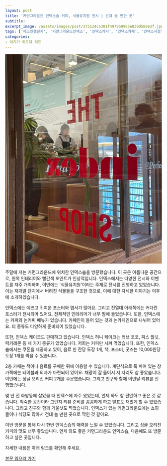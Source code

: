 ```yaml
---
layout: post
title: '커먼그라운드 인덱스숍 커피, 식물유치원 전시 | 건대 놀 만한 곳'
subtitle: 
excerpt_image: /assets/images/post/375124c5301f4979b9985e839d580e3f.jpg
tags: ['체크인챌린지', '커먼그라운드인덱스', '인덱스커피', '인덱스카페', '인덱스서점', '인덱스숍', '식물유치원', '건대놀만한곳', '서이추', '서이추환영']
categories: 
- 여기가 히트다 히트
---
```


![메인 이미지](/assets/images/post/375124c5301f4979b9985e839d580e3f.jpg)

주말에 저는 커먼그라운드에 위치한 인덱스숍을 방문했습니다. 이 곳은 아름다운 공간으로, 원목 인테리어와 빨간색 포인트가 인상적입니다. 인덱스에서는 다양한 전시와 이벤트를 자주 개최하며, 이번에는 '식물유치원'이라는 주제로 전시를 진행하고 있었습니다. 이는 재개발 단지에서 버려진 식물들을 구조한 것으로, 이에 대한 자세한 이야기는 이후에 소개하겠습니다.

인덱스에는 예쁘고 귀여운 포스터와 엽서가 많아요. 그리고 진열대 아래쪽에는 커다란 포스터가 전시되어 있어요. 전체적인 인테리어가 너무 맘에 들었습니다. 또한, 인덱스에는 커피와 논커피 메뉴가 있습니다. 카페인이 들어 있는 것과 논카페인으로 나뉘어 있어요. 티 종류도 다양하게 준비되어 있었습니다.

또한, 인덱스 케이크도 판매하고 있습니다. 인덱스 허니 케이크는 러브 코코, 피스 월넛, 럭키레몬 등 세 가지 종류가 있었습니다. 저희는 커피만 시켜 먹었습니다. 또한, 인덱스숍에서는 쿠폰을 제공하고 있어, 음료 한 잔당 도장 1개, 책, 포스터, 굿즈는 10,000원당 도장 1개를 찍을 수 있습니다.

2층 카페는 책이나 음료를 구매한 뒤에 이용할 수 있습니다. 계단식으로 푹 파여 있는 창가쪽에는 테이블과 의자가 마련되어 있어요. 채광이 잘 들어서 저 자리도 참 좋았습니다. 이번에는 싱글 오리진 커피 2개를 주문했습니다. 그리고 친구와 함께 이번달 리뷰를 진행했습니다.

몇 년 전 화양동에 살았을 때 인덱스에 자주 왔었는데, 언제 와도 참 편안하고 좋은 것 같습니다. 익숙한 공간이라 그런지 리뷰 준비를 꼼꼼하게 하고 발표도 재밌게 할 수 있었습니다. 그리고 친구와 함께 거울샷도 찍었습니다. 인덱스가 있는 커먼그라운드에는 쇼핑몰이나 식당도 많아서 건대 놀 만한 곳으로 딱인 것 같아요.

이번 방문을 통해 다시 한번 인덱스숍의 매력을 느낄 수 있었습니다. 그리고 싱글 오리진 커피의 맛도 너무 좋았습니다. 언제 와도 좋은 커먼그라운드 인덱스숍, 다음에도 또 방문하고 싶은 곳입니다.

자세한 내용은 아래 링크를 확인해 주세요.

[본문 읽으러 가기](https://m.blog.naver.com/ham_eaten_jellybear/223222534083)
